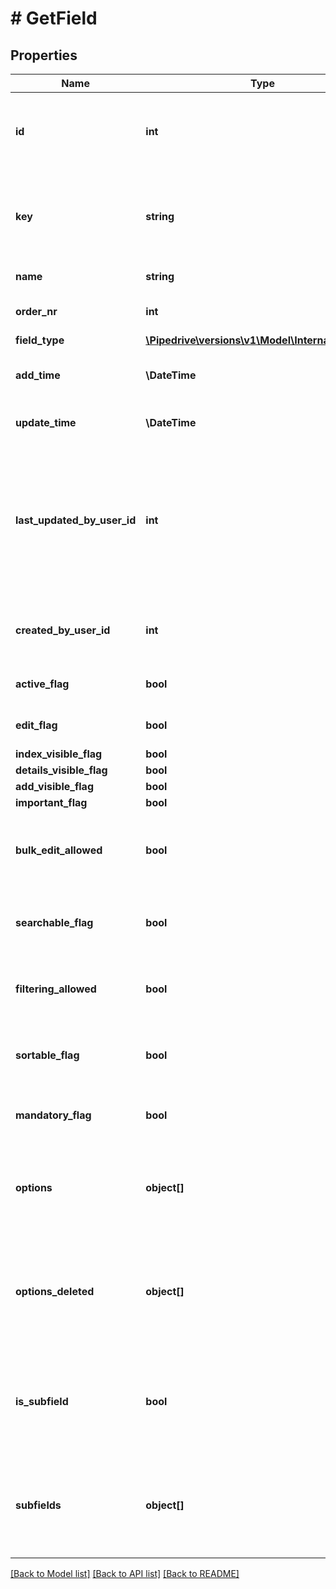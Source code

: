 # # GetField

## Properties

Name | Type | Description | Notes
------------ | ------------- | ------------- | -------------
**id** | **int** | The ID of the field. Value is &#x60;null&#x60; in case of subfields. | [optional]
**key** | **string** | The key of the field. For custom fields this is generated upon creation. | [optional]
**name** | **string** | The name of the field | [optional]
**order_nr** | **int** | The order number of the field | [optional]
**field_type** | [**\Pipedrive\versions\v1\Model\InternalFieldType**](InternalFieldType.md) |  | [optional]
**add_time** | **\DateTime** | The creation time of the field | [optional]
**update_time** | **\DateTime** | The update time of the field | [optional]
**last_updated_by_user_id** | **int** | The ID of the user who created or most recently updated the field, only applicable for custom fields | [optional]
**created_by_user_id** | **int** | The ID of the user who created the field | [optional]
**active_flag** | **bool** | The active flag of the field | [optional]
**edit_flag** | **bool** | The edit flag of the field | [optional]
**index_visible_flag** | **bool** | Not used | [optional]
**details_visible_flag** | **bool** | Not used | [optional]
**add_visible_flag** | **bool** | Not used | [optional]
**important_flag** | **bool** | Not used | [optional]
**bulk_edit_allowed** | **bool** | Whether or not the field of an item can be edited in bulk | [optional]
**searchable_flag** | **bool** | Whether or not items can be searched by this field | [optional]
**filtering_allowed** | **bool** | Whether or not items can be filtered by this field | [optional]
**sortable_flag** | **bool** | Whether or not items can be sorted by this field | [optional]
**mandatory_flag** | **bool** | Whether or not the field is mandatory | [optional]
**options** | **object[]** | The options of the field. When there are no options, &#x60;null&#x60; is returned. | [optional]
**options_deleted** | **object[]** | The deleted options of the field. Only present when there is at least 1 deleted option. | [optional]
**is_subfield** | **bool** | Whether or not the field is a subfield of another field. Only present if field is subfield. | [optional]
**subfields** | **object[]** | The subfields of the field. Only present when the field has subfields. | [optional]

[[Back to Model list]](../../README.md#models) [[Back to API list]](../../README.md#endpoints) [[Back to README]](../../README.md)
